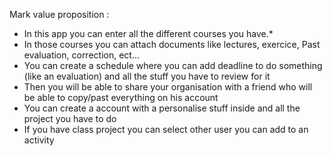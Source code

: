Mark value proposition : 

 - In this app you can enter all the different courses you have.*
 - In those courses you can attach documents like lectures, exercice, Past evaluation, correction, ect...
 - You can create a schedule where you can add deadline to do something (like an evaluation) and all the stuff you have to review for it 
 - Then you will be able to share your organisation with a friend who will be able to copy/past everything on his account
 - You can create a account with a personalise stuff inside and all the project you have to do
 - If you have class project you can select other user you can add to an activity 